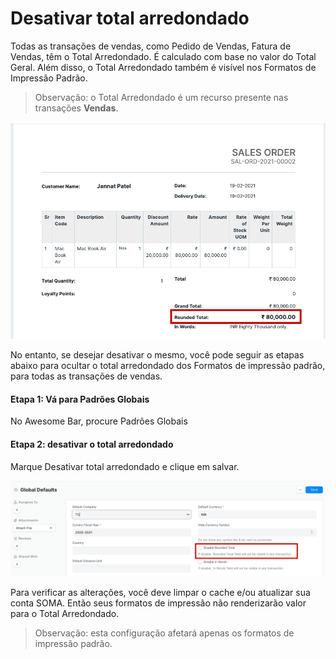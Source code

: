 # Desativar total arredondado


Todas as transações de vendas, como Pedido de Vendas, Fatura de Vendas, têm o Total Arredondado. É calculado com base no valor do Total Geral. Além disso, o Total Arredondado também é visível nos Formatos de Impressão Padrão.



> 
> Observação: o Total Arredondado é um recurso presente nas transações **Vendas**.
> 
> 
> 


![Visualização de impressão](/files/customize-disable-rounded-total-2.png)


No entanto, se desejar desativar o mesmo, você pode seguir as etapas abaixo para ocultar o total arredondado dos Formatos de impressão padrão, para todas as transações de vendas.


#### Etapa 1: Vá para Padrões Globais


No Awesome Bar, procure Padrões Globais


#### Etapa 2: desativar o total arredondado


Marque Desativar total arredondado e clique em salvar.


![Print Preview](/files/customize-disable-rounded-total.png)


Para verificar as alterações, você deve limpar o cache e/ou atualizar sua conta SOMA. Então seus formatos de impressão não renderizarão valor para o Total Arredondado.



> 
> Observação: esta configuração afetará apenas os formatos de impressão padrão.
> 
> 
> 


